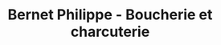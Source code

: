---
title: "Bernet Philippe -  Boucherie et charcuterie"
url: /pomarez/bernet-philippe-boucherie-et-charcuterie/
shop: boucherie
---